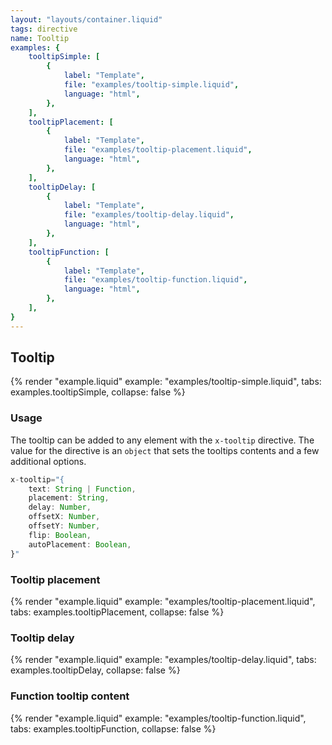 ```yaml
---
layout: "layouts/container.liquid"
tags: directive
name: Tooltip
examples: {
    tooltipSimple: [
        {
            label: "Template",
            file: "examples/tooltip-simple.liquid",
            language: "html",
        },
    ],
    tooltipPlacement: [
        {
            label: "Template",
            file: "examples/tooltip-placement.liquid",
            language: "html",
        },
    ],
    tooltipDelay: [
        {
            label: "Template",
            file: "examples/tooltip-delay.liquid",
            language: "html",
        },
    ],
    tooltipFunction: [
        {
            label: "Template",
            file: "examples/tooltip-function.liquid",
            language: "html",
        },
    ],
}
---
```

## Tooltip

{% render "example.liquid" example: "examples/tooltip-simple.liquid", tabs: examples.tooltipSimple, collapse: false %}

### Usage

The tooltip can be added to any element with the `x-tooltip` directive. The value for the directive is an `object` that sets the tooltips contents and a few additional options.

```javascript
x-tooltip="{
    text: String | Function,
    placement: String,
    delay: Number,
    offsetX: Number,
    offsetY: Number,
    flip: Boolean,
    autoPlacement: Boolean,
}"
```

### Tooltip placement

{% render "example.liquid" example: "examples/tooltip-placement.liquid", tabs: examples.tooltipPlacement, collapse: false %}

### Tooltip delay

{% render "example.liquid" example: "examples/tooltip-delay.liquid", tabs: examples.tooltipDelay, collapse: false %}

### Function tooltip content

{% render "example.liquid" example: "examples/tooltip-function.liquid", tabs: examples.tooltipFunction, collapse: false %}
